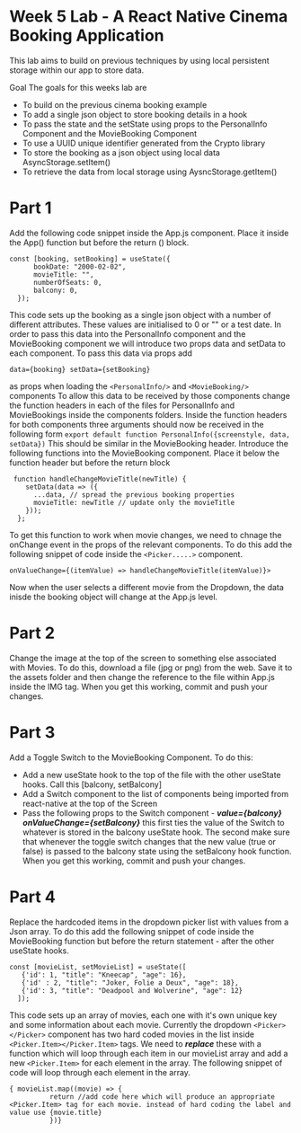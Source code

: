 # Week 5 Lab - A React Native Cinema Booking Application
This lab aims to build on previous techniques by using local persistent storage within our app to store data.

Goal
The goals for this weeks lab are
- To build on the previous cinema booking example
- To add a single json object to store booking details in a hook
- To pass the state and the setState using props to the PersonalInfo Component and the MovieBooking Component
- To use a UUID unique identifier generated from the Crypto library
- To store the booking as a json object using local data AsyncStorage.setItem()
- To retrieve the data from local storage using AysncStorage.getItem()

# Part 1
Add the following code snippet inside the App.js component. Place it inside the App() function but before the return () block.
```
const [booking, setBooking] = useState({
      bookDate: "2000-02-02",
      movieTitle: "",
      numberOfSeats: 0,
      balcony: 0,
  });
```
This code sets up the booking as a single json object with a number of different attributes. These values are initialised to 0 or "" or a test date. In order to pass this data into the PersonalInfo component and the MovieBooking component we will introduce two props data and setData to each component. To pass this data via props add
```
data={booking} setData={setBooking}
```
as props when loading the ```<PersonalInfo/>``` and ```<MovieBooking/>``` components
To allow this data to be received by those components change the function headers in each of the files for PersonalInfo and MovieBookings inside the components folders.
Inside the function headers for both components three arguments should now be received in the following form
```export default function PersonalInfo({screenstyle, data, setData})```
This should be similar in the MovieBooking header. 
Introduce the following functions into the MovieBooking component. Place it below the function header but before the return block
```
 function handleChangeMovieTitle(newTitle) {
    setData(data => ({
      ...data, // spread the previous booking properties
      movieTitle: newTitle // update only the movieTitle
    }));
  };
```
To get this function to work when movie changes, we need to chnage the onChange event in the props of the relevant components. To do this add the following snippet of code inside the ```<Picker.....>``` component.
```
onValueChange={(itemValue) => handleChangeMovieTitle(itemValue)}>
```
Now when the user selects a different movie from the Dropdown, the data inisde the booking object will change at the App.js level.

# Part 2
Change the image at the top of the screen to something else associated with Movies. To do this, download a file (jpg or png) from the web. Save it to the assets folder and then change the reference to the file within App.js inside the IMG tag.
When you get this working, commit and push your changes.

# Part 3
Add a Toggle Switch to the MovieBooking Component. To do this:
- Add a new useState hook to the top of the file with the other useState hooks. Call this [balcony, setBalcony]
- Add a Switch component to the list of components being imported from react-native at the top of the Screen
- Pass the following props to the Switch component - ***value={balcony} onValueChange={setBalcony}*** this first ties the value of the Switch to whatever is stored in the balcony useState hook. The second make sure that whenever the toggle switch changes that the new value (true or false) is passed to the balcony state using the setBalcony hook function.
When you get this working, commit and push your changes.

# Part 4 
Replace the hardcoded items in the dropdown picker list with values from a Json array. To do this add the following snippet of code inside the MovieBooking function but before the return statement - after the other useState hooks. 
```
const [movieList, setMovieList] = useState([
   {'id': 1, "title": "Kneecap", "age": 16},
   {'id' : 2, "title": "Joker, Folie a Deux", "age": 18}, 
   {'id': 3, "title": "Deadpool and Wolverine", "age": 12}
  ]);
```
This code sets up an array of movies, each one with it's own unique key and some information about each movie. Currently the dropdown ```<Picker></Picker>``` component has two hard coded movies in the list inside ```<Picker.Item></Picker.Item>``` tags. We need to ***replace*** these with a function which will loop through each item in our movieList array and add a new ```<Picker.Item>``` for each element in the array. The following snippet of code will loop through each element in the array.
```
{ movieList.map((movie) => {
          return //add code here which will produce an appropriate <Picker.Item> tag for each movie. instead of hard coding the label and value use {movie.title}
          })}
```
